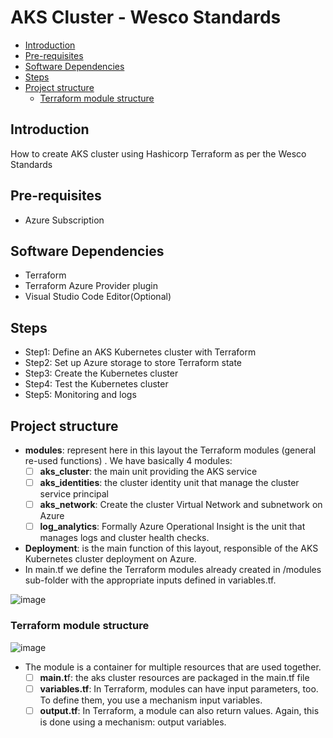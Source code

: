 
# AKS Cluster - Wesco Standards

- [Introduction](#introduction)
- [Pre-requisites](#pre-requisites)
- [Software Dependencies](#software-dependencies)
- [Steps](#steps)
- [Project structure](#project-structure)
	- [Terraform module structure](#terraform-module-structure)

## Introduction
How to create AKS cluster using Hashicorp Terraform as per the Wesco Standards

## Pre-requisites
- Azure Subscription

## Software Dependencies
- Terraform
- Terraform Azure Provider plugin
- Visual Studio Code Editor(Optional)

## Steps
- Step1: Define an AKS Kubernetes cluster with Terraform
- Step2: Set up Azure storage to store Terraform state
- Step3: Create the Kubernetes cluster
- Step4: Test the Kubernetes cluster
- Step5: Monitoring and logs

## Project structure  

- **modules**: represent here in this layout the Terraform modules (general re-used functions) . We have basically 4 modules:
	 - [ ] **aks_cluster**: the main unit providing the AKS service
	 - [ ] **aks_identities**: the cluster identity unit that manage the cluster service principal
	 - [ ] **aks_network**: Create the cluster Virtual Network and subnetwork on Azure
	 - [ ] **log_analytics**: Formally Azure Operational Insight is the unit that manages logs and cluster health checks.
- **Deployment**: is the main function of this layout, responsible of the AKS Kubernetes cluster deployment on Azure. 
- In main.tf we define the Terraform modules already created in /modules sub-folder with the appropriate inputs defined in variables.tf.

![image](https://user-images.githubusercontent.com/94529299/158328000-a1ed36b0-41b6-40e1-90ed-1a9f390b87fd.png)


### Terraform module structure

![image](https://user-images.githubusercontent.com/94529299/158328623-01f1f965-8456-4654-af91-7294787e90d4.png)

- The module is a container for multiple resources that are used together.
	 - [ ] **main.t**f: the aks cluster resources are packaged in the main.tf file
	 - [ ] **variables.tf**: In Terraform, modules can have input parameters, too. To define them, you use a mechanism input  	variables.
	 - [ ] **output.tf**: In Terraform, a module can also return values. Again, this is done using a mechanism: output variables.
